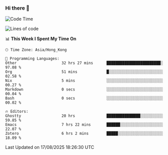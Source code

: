 ### Hi there 👋

<!--
**nicehiro/nicehiro** is a ✨ _special_ ✨ repository because its `README.md` (this file) appears on your GitHub profile.

Here are some ideas to get you started:

- 🔭 I’m currently working on ...
- 🌱 I’m currently learning ...
- 👯 I’m looking to collaborate on ...
- 🤔 I’m looking for help with ...
- 💬 Ask me about ...
- 📫 How to reach me: ...
- 😄 Pronouns: ...
- ⚡ Fun fact: ...
-->

<!--START_SECTION:waka-->
![Code Time](http://img.shields.io/badge/Code%20Time-914%20hrs%202%20mins-blue)

![Lines of code](https://img.shields.io/badge/From%20Hello%20World%20I%27ve%20Written-1.7%20million%20lines%20of%20code-blue)

📊 **This Week I Spent My Time On** 

```text
🕑︎ Time Zone: Asia/Hong_Kong

💬 Programming Languages: 
Other                    32 hrs 27 mins      ████████████████████████░   97.08 % 
Org                      51 mins             █░░░░░░░░░░░░░░░░░░░░░░░░   02.58 % 
Nix                      5 mins              ░░░░░░░░░░░░░░░░░░░░░░░░░   00.27 % 
Markdown                 0 secs              ░░░░░░░░░░░░░░░░░░░░░░░░░   00.04 % 
Bash                     0 secs              ░░░░░░░░░░░░░░░░░░░░░░░░░   00.02 % 

🔥 Editors: 
Ghostty                  20 hrs              ███████████████░░░░░░░░░░   59.85 % 
Emacs                    7 hrs 22 mins       ██████░░░░░░░░░░░░░░░░░░░   22.07 % 
Zotero                   6 hrs 2 mins        █████░░░░░░░░░░░░░░░░░░░░   18.09 % 
```


 Last Updated on 17/08/2025 18:26:30 UTC
<!--END_SECTION:waka-->
